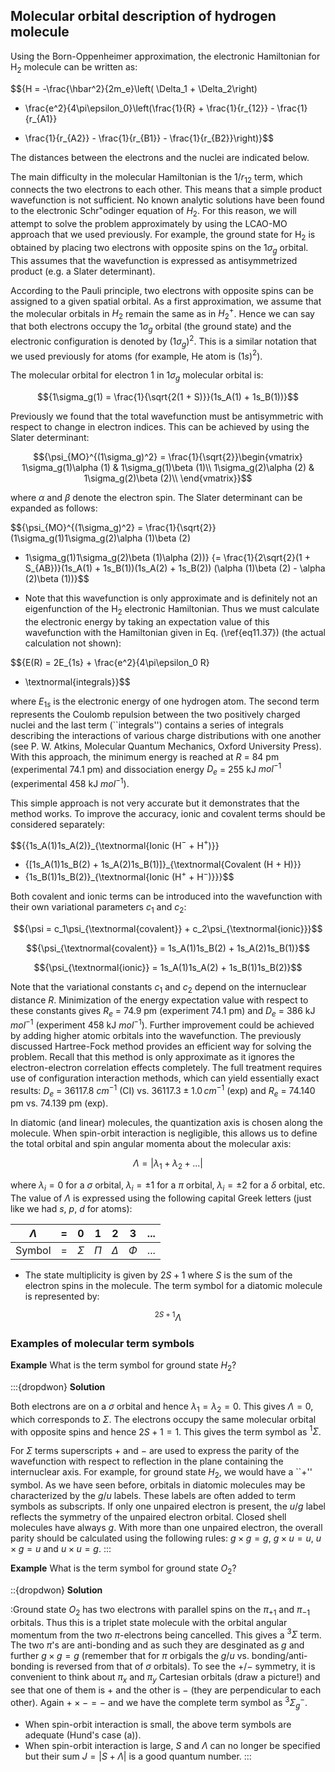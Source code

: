 ## Molecular orbital description of hydrogen molecule



Using the Born-Oppenheimer approximation, the electronic Hamiltonian for H$_2$ molecule can be written as:

$${H = -\frac{\hbar^2}{2m_e}\left( \Delta_1 + \Delta_2\right)
+ \frac{e^2}{4\pi\epsilon_0}\left(\frac{1}{R} + \frac{1}{r_{12}} - \frac{1}{r_{A1}} 
- \frac{1}{r_{A2}} - \frac{1}{r_{B1}} - \frac{1}{r_{B2}}\right)}$$

The distances between the electrons and the nuclei are indicated below.

The main difficulty in the molecular Hamiltonian is the $1/r_{12}$
term, which connects the two electrons to each other. This means that a simple 
product wavefunction is not sufficient. No known analytic solutions have been 
found to the electronic Schr\"odinger equation of $H_2$. For this reason, we will
attempt to solve the problem approximately by using the LCAO-MO approach that we 
used previously. For example, the ground state for H$_2$ is obtained by placing 
two electrons with opposite spins on the $1\sigma_g$ orbital. This assumes that
the wavefunction is expressed as antisymmetrized product (e.g. a Slater determinant).


According to the Pauli principle, two electrons with opposite spins can be assigned
to a given spatial orbital. As a first approximation, we assume that the molecular
orbitals in $H_2$ remain the same as in $H_2^+$. Hence we can say that both
electrons occupy the $1\sigma_g$ orbital (the ground state) and the electronic
configuration is denoted by ($1\sigma_g$)$^2$. This is a similar notation 
that we used previously for atoms (for example, He atom is ($1s$)$^2$).


The molecular orbital for electron 1 in $1\sigma_g$ molecular orbital is:

$${1\sigma_g(1) = \frac{1}{\sqrt{2(1 + S)}}(1s_A(1) + 1s_B(1))}$$


Previously we found that the total wavefunction must be antisymmetric with respect to change in electron indices. This can be achieved by using the 
Slater determinant:

$${\psi_{MO}^{(1\sigma_g)^2} = \frac{1}{\sqrt{2}}\begin{vmatrix}
1\sigma_g(1)\alpha (1) & 1\sigma_g(1)\beta (1)\\
1\sigma_g(2)\alpha (2) & 1\sigma_g(2)\beta (2)\\
\end{vmatrix}}$$

where $\alpha$ and $\beta$ denote the electron spin. The Slater determinant can be
expanded as follows:

$${\psi_{MO}^{(1\sigma_g)^2} = \frac{1}{\sqrt{2}} 
 (1\sigma_g(1)1\sigma_g(2)\alpha (1)\beta (2) 
- 1\sigma_g(1)1\sigma_g(2)\beta (1)\alpha (2))}
{= \frac{1}{2\sqrt{2}(1 + S_{AB})}(1s_A(1) + 1s_B(1))(1s_A(2) + 1s_B(2))
(\alpha (1)\beta (2) - \alpha (2)\beta (1))}$$


- Note that this wavefunction is only approximate and is definitely not an  eigenfunction of the H$_2$ electronic Hamiltonian. Thus we must calculate the  electronic energy by taking an expectation value of this wavefunction with the
Hamiltonian given in Eq. (\ref{eq11.37}) (the actual calculation not shown):

$${E(R) = 2E_{1s} + \frac{e^2}{4\pi\epsilon_0 R} 
- \textnormal{integrals}}$$


where $E_{1s}$ is the electronic energy of one hydrogen atom. The second term 
represents the Coulomb repulsion between the two positively charged nuclei and
the last term (``integrals'') contains a series of integrals describing the 
interactions of various charge distributions with one another (see P. W. 
Atkins, Molecular Quantum Mechanics, Oxford University Press). With this 
approach, the minimum energy is reached at $R$ = 84 pm (experimental 74.1 pm)
and dissociation energy $D_e$ = 255 kJ $mol^{-1}$ (experimental 458 kJ 
$mol^{-1}$).


This simple approach is not very accurate but it demonstrates that the method 
works. To improve the accuracy, ionic and covalent terms should be considered
separately:

$${{1s_A(1)1s_A(2)}_{\textnormal{Ionic (H$^-$ + H$^+$)}}
+ {[1s_A(1)1s_B(2) + 1s_A(2)1s_B(1)]}_{\textnormal{Covalent (H + H)}}
+ {1s_B(1)1s_B(2)}_{\textnormal{Ionic (H$^+$ + H$^-$)}}}$$

Both covalent and ionic terms can be introduced into the wavefunction with their 
own variational parameters $c_1$ and $c_2$:

$${\psi = c_1\psi_{\textnormal{covalent}} + c_2\psi_{\textnormal{ionic}}}$$

$${\psi_{\textnormal{covalent}} = 1s_A(1)1s_B(2) + 1s_A(2)1s_B(1)}$$

$${\psi_{\textnormal{ionic}} = 1s_A(1)1s_A(2) + 1s_B(1)1s_B(2)}$$


Note that the variational constants $c_1$ and $c_2$ depend on the 
internuclear distance $R$. Minimization of the energy expectation value with 
respect to these constants gives $R_e$ = 74.9 pm (experiment 74.1 pm) and $D_e$
= 386 kJ $mol^{-1}$ (experiment 458 kJ $mol^{-1}$). Further improvement could 
be achieved by adding higher atomic orbitals into the wavefunction. The 
previously discussed Hartree-Fock method provides an efficient way for
solving the problem. Recall that this method is only approximate as it ignores 
the electron-electron correlation effects completely. The full treatment 
requires use of configuration interaction methods, which can yield essentially 
exact results: $D_e$ = 36117.8 $cm^{-1}$ (CI) vs. $36117.3\pm1.0\, cm^{-1}$ 
(exp) and $R_e$ = 74.140 pm vs. 74.139 pm (exp).


In diatomic (and linear) molecules, the quantization axis is chosen along the 
molecule. When spin-orbit interaction is negligible, this allows us to define 
the total orbital and spin angular momenta about the molecular axis:

$${\Lambda = \left|\lambda_1 + \lambda_2 + ...\right|}$$

where $\lambda_i = 0$ for a $\sigma$ orbital, $\lambda_i = \pm 1$ for a $\pi$ orbital, 
$\lambda_i = \pm 2$ for a $\delta$ orbital, etc. The value of $\Lambda$ is
expressed using the following capital Greek letters (just like we had $s$, $p$, $d$ for 
atoms):

| $\Lambda$ | = | 0        | 1     | 2        | 3      | ... |
|-----------|---|----------|-------|----------|--------|-----|
| Symbol    | = | $\Sigma$ | $\Pi$ | $\Delta$ | $\Phi$ | ... |


- The state multiplicity is given by $2S + 1$ where $S$ is the sum of the electron spins in the molecule. The term symbol for a diatomic molecule is represented by:

$${^{2S+1}\Lambda}$$

### Examples of molecular term symbols 

**Example** What is the term symbol for ground state $H_2$?

:::{dropdwon} **Solution** 

Both electrons are on a $\sigma$ orbital and hence $\lambda_1 = \lambda_2
= 0$. This gives $\Lambda = 0$, which corresponds to $\Sigma$. The electrons 
occupy the same molecular orbital with opposite spins and hence $2S + 1 = 1$.
This gives the term symbol as $^1\Sigma$.


For $\Sigma$ terms superscripts $+$ and $-$ are used to express the
parity of the wavefunction with respect to reflection in the plane 
containing the internuclear axis. For example, for ground state $H_2$, we would
have a ``$+$'' symbol. As we have seen before, orbitals in diatomic molecules may be 
characterized by the $g$/$u$ labels. These labels are often added to term
symbols as subscripts. If only one unpaired electron is present, the $u$/$g$
label reflects the symmetry of the unpaired electron orbital. Closed shell 
molecules have always $g$. With more than one unpaired electron, the overall
parity should be calculated using the following rules: $g \times g = g$, $g \times 
u = u$, $u \times g = u$ and $u \times u = g$.
:::

**Example** What is the term symbol for ground state $O_2$?

::{dropdwon} **Solution** 

:Ground state $O_2$ has two electrons with parallel spins on the $\pi_{+1}$ and $\pi_{-1}$ orbitals. Thus this is a triplet state molecule with the orbital angular momentum from the two $\pi$-electrons being cancelled. This gives a $^3\Sigma$ term.  The two $\pi$'s are anti-bonding and as such they are desginated as $g$ and further $g\times g = g$ (remember that for $\pi$ orbigals the $g/u$ vs. bonding/anti-bonding is reversed from that of $\sigma$ orbitals). To see the $+/-$ symmetry, it is convenient to think about $\pi_x$ and $\pi_y$ Cartesian orbitals (draw a picture!) and see that one of them is $+$ and the other is $-$ (they are perpendicular to each other). Again $+ \times - = -$ and we have the complete term symbol as $^3\Sigma_g^-$.

- When spin-orbit interaction is small, the above term symbols are  adequate (Hund's case (a)).
- When spin-orbit interaction is large, $S$ and $\Lambda$ can no longer be  specified but their sum $J = |S + \Lambda|$ is a good quantum number.
:::